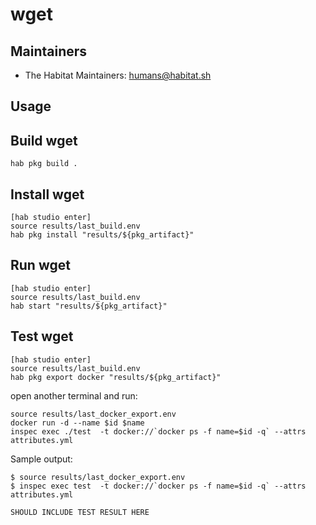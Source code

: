 # wget

## Maintainers

* The Habitat Maintainers: <humans@habitat.sh>

## Usage

## Build wget

```
hab pkg build .
```

## Install wget

```
[hab studio enter]
source results/last_build.env
hab pkg install "results/${pkg_artifact}"
```

## Run wget 

```
[hab studio enter]
source results/last_build.env
hab start "results/${pkg_artifact}"
```

## Test wget 

```
[hab studio enter]
source results/last_build.env
hab pkg export docker "results/${pkg_artifact}"
```

open another terminal and run:
```
source results/last_docker_export.env
docker run -d --name $id $name
inspec exec ./test  -t docker://`docker ps -f name=$id -q` --attrs attributes.yml
```

Sample output:
```
$ source results/last_docker_export.env
$ inspec exec test  -t docker://`docker ps -f name=$id -q` --attrs attributes.yml

SHOULD INCLUDE TEST RESULT HERE
```
